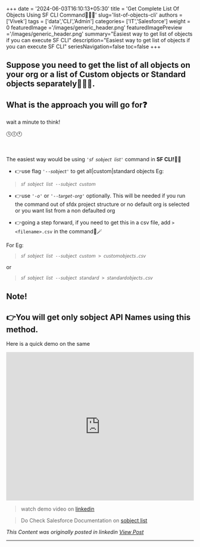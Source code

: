 +++
date = '2024-06-03T16:10:13+05:30'
title = 'Get Complete List Of Objects Using SF CLI Command📝📝📝'
slug='list-of-objects-cli'
authors = ['Vivek']
tags = ['data','CLI','Admin']
categories= ['IT','Salesforce']
weight = 0
featuredImage ='/images/generic_header.png'
featuredImagePreview ='/images/generic_header.png'
summary="Easiest way to get list of objects if you can execute SF CLI"
description="Easiest way to get list of objects if you can execute SF CLI"
seriesNavigation=false
toc=false
+++
&nbsp;  

## Suppose you need to get the list of all objects on your org or a list of Custom objects or Standard objects separately📕📗📃. 
## What is the approach you will go for❓


wait a minute to think!

🕓🕕🕚

&nbsp; 


The easiest way would be using *```'𝘴𝘧 𝘴𝘰𝘣𝘫𝘦𝘤𝘵 𝘭𝘪𝘴𝘵'```* command in **SF CLI!**🗿🚀


- 👉use flag ```'--𝘴𝘰𝘣𝘫𝘦𝘤𝘵'``` to get all|custom|standard objects
Eg: 

>```𝘴𝘧 𝘴𝘰𝘣𝘫𝘦𝘤𝘵 𝘭𝘪𝘴𝘵 --𝘴𝘶𝘣𝘫𝘦𝘤𝘵 𝘤𝘶𝘴𝘵𝘰𝘮```

- 👉use ```'-𝘰'``` or ```'--𝘵𝘢𝘳𝘨𝘦𝘵-𝘰𝘳𝘨'``` optionally. This will be needed if you run the command out of sfdx project structure or no default org is selected or you want list from a non defaulted org

- 👉going a step forward, if you need to get this in a csv file, add ```> <filename>.csv``` in the command🔮🪄

For Eg:
> ```𝘴𝘧 𝘴𝘰𝘣𝘫𝘦𝘤𝘵 𝘭𝘪𝘴𝘵 --𝘴𝘶𝘣𝘫𝘦𝘤𝘵 𝘤𝘶𝘴𝘵𝘰𝘮 > 𝘤𝘶𝘴𝘵𝘰𝘮𝘰𝘣𝘫𝘦𝘤𝘵𝘴.𝘤𝘴𝘷```

or

> ```𝘴𝘧 𝘴𝘰𝘣𝘫𝘦𝘤𝘵 𝘭𝘪𝘴𝘵 --𝘴𝘶𝘣𝘫𝘦𝘤𝘵 𝘴𝘵𝘢𝘯𝘥𝘢𝘳𝘥 > 𝘴𝘵𝘢𝘯𝘥𝘢𝘳𝘥𝘰𝘣𝘫𝘦𝘤𝘵𝘴.𝘤𝘴𝘷```

## Note!
## 👉You will get only sobject API Names using this method.

Here is a quick demo on the same

<iframe src="https://www.linkedin.com/embed/feed/update/urn:li:ugcPost:7261724894722236416?compact=1" height="399" width="100%" frameborder="0" allowfullscreen="" title="Embedded post"></iframe>

>watch demo video on [linkedin](https://www.linkedin.com/posts/vivekvismayam_sf-salesforce-cli-activity-7261725058748825600-L7Oi?utm_source=social_share_send&utm_medium=member_desktop_web&rcm=ACoAAA_bVqsB5ZA6FQt9Rk3q8WfamtkMsTNLxRo)

>Do Check Salesforce Documentation on [sobject list](https://developer.salesforce.com/docs/atlas.en-us.sfdx_cli_reference.meta/sfdx_cli_reference/cli_reference_sobject_commands_unified.htm#cli_reference_sobject_list_unified) 

*This Content was originally posted in linkedin [View Post](https://www.linkedin.com/posts/vivekvismayam_sf-salesforce-cli-activity-7261725058748825600-L7Oi?utm_source=social_share_send&utm_medium=member_desktop_web&rcm=ACoAAA_bVqsB5ZA6FQt9Rk3q8WfamtkMsTNLxRo)*

***